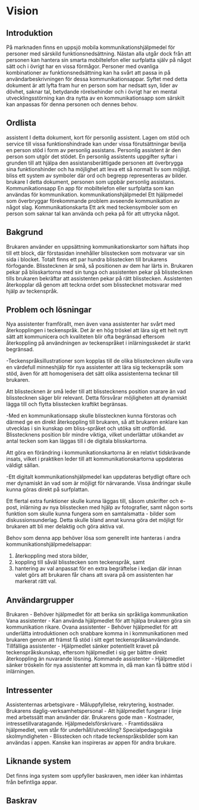 ﻿Vision 
=============

Introduktion
------------

På marknaden finns en uppsjö mobila kommunikationshjälpmedel för personer med särskild funktionsnedsättning. Nästan alla utgår dock från att personen kan hantera sin smarta mobiltelefon eller surfplatta själv på något sätt och i övrigt har en vissa förmågor.
Personer med ovanliga kombinationer av funktionsnedsättning kan ha svårt att passa in på användarbeskrivningen för dessa kommunikationsappar.
Syftet med detta dokument är att lyfta fram hur en person som har nedsatt syn, lider av dövhet, saknar tal, betydande rörelsehinder och i övrigt har en mental utvecklingsstörning kan dra nytta av en kommunikationsapp som särskilt kan anpassas för denna personen och dennes behov.


Ordlista
--------
assistent
   I detta dokument, kort för personlig assistent. Lagen om stöd och service till vissa funktionshindrade kan under vissa förutsättningar bevilja en person stöd i form av personlig assistans. Personlig assistent är den person som utgör det stödet. En personlig assistents uppgifter syftar i grunden till att hjälpa den assistansberättigade personen att överbrygga sina funktionshinder och ha möjlighet att leva ett så normalt liv som möjligt.
bliss
   ett system av symboler där ord och begrepp representeras av bilder.
brukare I detta dokument, personen som uppbär personlig assistans.
Kommunikationsapp
    En app för mobiltelefon eller surfplatta som kan användas för kommunikation.
kommunikationshjälpmedel
    Ett hjälpmedel som överbryggar förekommande problem avseende kommunikation av något slag.
Kommunikationskarta 
    Ett ark med teckensymboler som en person som saknar tal kan använda och peka på för att uttrycka något.


Bakgrund
--------
Brukaren använder en uppsättning kommunikationskartor som häftats ihop till ett block, där förstasidan innehåller blisstecken som motsvarar var sin sida i blocket. Totalt finns ett par hundra blisstecken till brukarens förfogande. Blisstecknen är små, så positionen av dem har lärts in. Brukaren pekar på blisskartorna med sin tunga och assistenten pekar på blisstecknen tills brukaren bekräftar att assistenten pekar på rätt blisstecken. Assistenten återkopplar då genom att teckna ordet som blisstecknet motsvarar med hjälp av teckenspråk.


Problem och lösningar
---------------------
Nya assistenter framförallt, men även vana assistenter har svårt med återkopplingen i teckenspråk. Det är en hög tröskel att lära sig ett helt nytt sätt att kommunicera och kvaliteten blir ofta begränsad eftersom återkoppling på användningen av teckenspråket i inlärningsskedet är starkt begränsad.

-Teckenspråksillustrationer som kopplas till de olika blisstecknen skulle vara en värdefull minneshjälp för nya assistenter att lära sig teckenspråk som stöd, även för att homogenisera det sätt olika assistenterna tecknar till brukaren.

Att blisstecknen är små leder till att blisstecknens position snarare än vad blisstecknen säger blir relevant. Detta försvårar möjligheten att dynamiskt lägga till och flytta blisstecken kraftikt begränsas.

-Med en kommunikationsapp skulle blisstecknen kunna förstoras och därmed ge en direkt återkoppling till brukaren, så att brukaren enklare kan utvecklas i sin kunskap om bliss-språket och utöka sitt ordförråd. Blisstecknens position blir mindre viktiga, vilket underlättar utökandet av antal tecken som kan läggas till i de digitala blisskartorna.

Att göra en förändring i kommunikationskartorna är en relativt tidskrävande insats, vilket i praktiken leder till att kommunikationskartorna uppdateras väldigt sällan.

-Ett digitalt kommunikationshjälpmedel kan uppdateras betydligt oftare och mer dynamiskt än vad som är möjligt för närvarande. Vissa ändringar skulle kunna göras direkt på surfplattan.

Ett flertal extra funktioner skulle kunna läggas till, såsom utskrifter och e-post, inlärning av nya blisstecken med hjälp av fotografier, samt någon sorts funktion som skulle kunna fungera som en samtalsmatta - bilder som diskussionsunderlag. Detta skulle bland annat kunna göra det möjligt för brukaren att bli mer delaktig och göra aktiva val.

Behov som denna app behöver lösa som generellt inte hanteras i andra kommunikationshjälpmedelsappar:
 1) återkoppling med stora bilder,
 2) koppling till såväl blisstecken som teckenspråk, samt
 3) hantering av val anpassat för en extra begräftelse i kedjan där innan valet görs att brukaren får chans att svara på om assistenten har markerat rätt val.

Användargrupper
---------------
Brukaren - Behöver hjälpmedlet för att berika sin språkliga kommunikation
Vana assistenter - Kan använda hjälpmedlet för att hjälpa brukaren göra sin kommunikation rikare.
Ovana assistenter - Behöver hjälpmedlet för att underlätta introduktionen och snabbare komma in i kommunikationen med brukaren genom att främst få stöd i sitt eget teckenspråksanvändande.
Tillfälliga assistenter - Hjälpmedlet sänker potentiellt kravet på teckenspråkskunskap, eftersom hjälpmedlet i sig ger bättre direkt återkoppling än nuvarande lösning.
Kommande assistenter - Hjälpmedlet sänker tröskeln för nya assistenter att komma in, då man kan få bättre stöd i inlärningen.

Intressenter
------------
Assistenternas arbetsgivare - Måluppfyllelse, rekrytering, kostnader.
Brukarens daglig-verksamhetspersonal - Att hjälpmedlet fungerar i linje med arbetssätt man använder där.
Brukarens gode man - Kostnader, intressetillvaratagande.
Hjälpmedelsförskrivare. - Framtidssäkra hjälpmedlet, vem står för underhåll/utveckling?
Specialpedagogiska skolmyndigheten - Blisstecken och ritade teckenspråksbilder som kan användas i appen. Kanske kan inspireras av appen för andra brukare.

Liknande system
---------------
Det finns inga system som uppfyller baskraven, men idéer kan inhämtas från befintliga appar.

Baskrav
-------